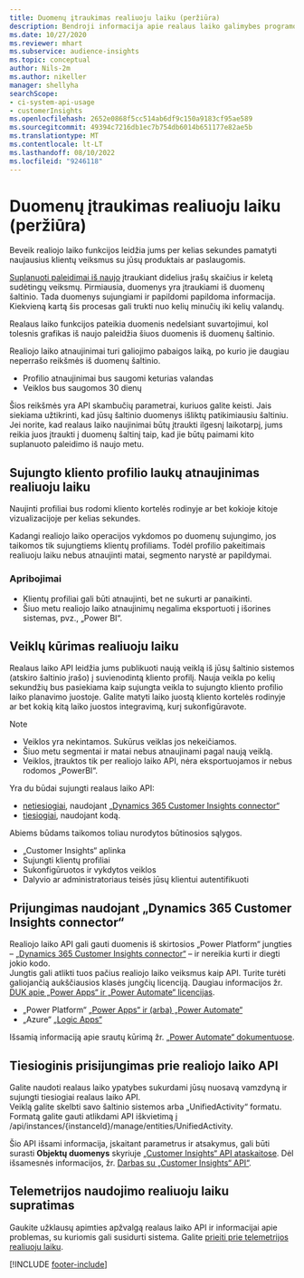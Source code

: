 ```yaml
---
title: Duomenų įtraukimas realiuoju laiku (peržiūra)
description: Bendroji informacija apie realaus laiko galimybes programoje "Customer Insights".
ms.date: 10/27/2020
ms.reviewer: mhart
ms.subservice: audience-insights
ms.topic: conceptual
author: Nils-2m
ms.author: nikeller
manager: shellyha
searchScope:
- ci-system-api-usage
- customerInsights
ms.openlocfilehash: 2652e0868f5cc514ab6df9c150a9183cf95ae589
ms.sourcegitcommit: 49394c7216db1ec7b754db6014b651177e82ae5b
ms.translationtype: MT
ms.contentlocale: lt-LT
ms.lasthandoff: 08/10/2022
ms.locfileid: "9246118"
---
```

# <a name="real-time-data-ingestion-preview"></a>Duomenų įtraukimas realiuoju laiku (peržiūra)

Beveik realiojo laiko funkcijos leidžia jums per kelias sekundes pamatyti naujausius klientų veiksmus su jūsų produktais ar paslaugomis.

[Suplanuoti paleidimai iš naujo](schedule-refresh.md) įtraukiant didelius įrašų skaičius ir keletą sudėtingų veiksmų. Pirmiausia, duomenys yra įtraukiami iš duomenų šaltinio. Tada duomenys sujungiami ir papildomi papildoma informacija. Kiekvieną kartą šis procesas gali trukti nuo kelių minučių iki kelių valandų.

Realaus laiko funkcijos pateikia duomenis nedelsiant suvartojimui, kol tolesnis grafikas iš naujo paleidžia šiuos duomenis iš duomenų šaltinio.

Realiojo laiko atnaujinimai turi galiojimo pabaigos laiką, po kurio jie daugiau neperrašo reikšmės iš duomenų šaltinio.

- Profilio atnaujinimai bus saugomi keturias valandas
- Veiklos bus saugomos 30 dienų

Šios reikšmės yra API skambučių parametrai, kuriuos galite keisti. Jais siekiama užtikrinti, kad jūsų šaltinio duomenys išliktų patikimiausiu šaltiniu. Jei norite, kad realaus laiko naujinimai būtų įtraukti ilgesnį laikotarpį, jums reikia juos įtraukti į duomenų šaltinį taip, kad jie būtų paimami kito suplanuoto paleidimo iš naujo metu.

## <a name="real-time-update-of-the-unified-customer-profile-fields"></a>Sujungto kliento profilio laukų atnaujinimas realiuoju laiku

Naujinti profiliai bus rodomi kliento kortelės rodinyje ar bet kokioje kitoje vizualizacijoje per kelias sekundes.

Kadangi realiojo laiko operacijos vykdomos po duomenų sujungimo, jos taikomos tik sujungtiems klientų profiliams. Todėl profilio pakeitimais realiuoju laiku nebus atnaujinti matai, segmento narystė ar papildymai.

### <a name="limitations"></a>Apribojimai

- Klientų profiliai gali būti atnaujinti, bet ne sukurti ar panaikinti.
- Šiuo metu realiojo laiko atnaujinimų negalima eksportuoti į išorines sistemas, pvz., „Power BI“.

## <a name="real-time-creation-of-activities"></a>Veiklų kūrimas realiuoju laiku

Realaus laiko API leidžia jums publikuoti naują veiklą iš jūsų šaltinio sistemos (atskiro šaltinio įrašo) į suvienodintą kliento profilį. Nauja veikla po kelių sekundžių bus pasiekiama kaip sujungta veikla to sujungto kliento profilio laiko planavimo juostoje. Galite matyti laiko juostą kliento kortelės rodinyje ar bet kokią kitą laiko juostos integravimą, kurį sukonfigūravote.

> [!NOTE]
>
> - Veiklos yra nekintamos. Sukūrus veiklas jos nekeičiamos.
> - Šiuo metu segmentai ir matai nebus atnaujinami pagal naują veiklą.
> - Veiklos, įtrauktos tik per realiojo laiko API, nėra eksportuojamos ir nebus rodomos „PowerBI“.

Yra du būdai sujungti realaus laiko API:

- [netiesiogiai](#connect-via-the-dynamics-365-customer-insights-connector), naudojant [„Dynamics 365 Customer Insights connector“](/connectors/customerinsights/)
- [tiesiogiai](#connect-directly-to-the-real-time-api), naudojant kodą.

Abiems būdams taikomos toliau nurodytos būtinosios sąlygos.

- „Customer Insights“ aplinka
- Sujungti klientų profiliai
- Sukonfigūruotos ir vykdytos veiklos
- Dalyvio ar administratoriaus teisės jūsų klientui autentifikuoti

## <a name="connect-via-the-dynamics-365-customer-insights-connector"></a>Prijungimas naudojant „Dynamics 365 Customer Insights connector“

Realiojo laiko API gali gauti duomenis iš skirtosios „Power Platform“ jungties – [„Dynamics 365 Customer Insights connector“](/connectors/customerinsights/) – ir nereikia kurti ir diegti jokio kodo.    
Jungtis gali atlikti tuos pačius realiojo laiko veiksmus kaip API. Turite turėti galiojančią aukščiausios klasės jungčių licenciją. Daugiau informacijos žr. [DUK apie „Power Apps“ ir „Power Automate“ licencijas](/power-platform/admin/powerapps-flow-licensing-faq).

- „Power Platform“ [„Power Apps“ ir (arba) „Power Automate“](/connectors/)
- „Azure“ [„Logic Apps“](/azure/connectors/apis-list)

Išsamią informaciją apie srautų kūrimą žr. [„Power Automate“ dokumentuose](/power-automate/).

## <a name="connect-directly-to-the-real-time-api"></a>Tiesioginis prisijungimas prie realiojo laiko API

Galite naudoti realaus laiko ypatybes sukurdami jūsų nuosavą vamzdyną ir sujungti tiesiogiai realaus laiko API.    
Veiklą galite skelbti savo šaltinio sistemos arba „UnifiedActivity“ formatu. Formatą galite gauti atlikdami API iškvietimą į /api/instances/{instanceId}/manage/entities/UnifiedActivity.

Šio API išsami informacija, įskaitant parametrus ir atsakymus, gali būti surasti **Objektų duomenys** skyriuje [„Customer Insights“ API ataskaitose](https://developer.ci.ai.dynamics.com/api-details#api=CustomerInsights). Dėl išsamesnės informacijos, žr. [Darbas su „Customer Insights“ API“](apis.md).

## <a name="understand-your-real-time-usage-with-telemetry"></a>Telemetrijos naudojimo realiuoju laiku supratimas

Gaukite užklausų apimties apžvalgą realaus laiko API ir informacijai apie problemas, su kuriomis gali susidurti sistema. Galite [prieiti prie telemetrijos realiuoju laiku](system.md#view-api-usage). 


[!INCLUDE [footer-include](includes/footer-banner.md)]
